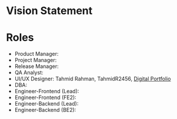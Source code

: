 # Vision Statement



# Roles

- Product Manager:
- Project Manager:
- Release Manager:
- QA Analyst:
- UI/UX Designer: Tahmid Rahman, TahmidR2456, [Digital Portfolio](https://www.codermerlin.com/users/tahmid-rahman/Digital%20Portfolio/index.html)
- DBA:
- Engineer-Frontend (Lead):
- Engineer-Frontend (FE2):
- Engineer-Backend (Lead):
- Engineer-Backend (BE2):
